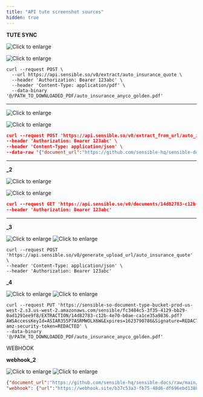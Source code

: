 ```yaml
---
title: "API tute screenshot sources"
hidden: true
---
```


**TUTE SYNC**

![Click to enlarge](https://raw.githubusercontent.com/sensible-hq/sensible-docs/main/readme-sync/assets/v0/images/final/quickstart_postman_import.png)

![Click to enlarge](https://raw.githubusercontent.com/sensible-hq/sensible-docs/main/readme-sync/assets/v0/images/source/quickstart_postman_import.png)

```
curl --request POST \
  --url https://api.sensible.so/v0/extract/auto_insurance_quote \
  --header 'Authorization: Bearer 123abc' \
  --header 'Content-Type: application/pdf' \
  --data-binary '@/PATH_TO_DOWNLOADED_PDF/auto_insurance_anyco_golden.pdf'
```



---



![Click to enlarge](https://raw.githubusercontent.com/sensible-hq/sensible-docs/main/readme-sync/assets/v0/images/final/api_quickstart_postman_1.png)

![Click to enlarge](https://raw.githubusercontent.com/sensible-hq/sensible-docs/main/readme-sync/assets/v0/images/source/api_quickstart_postman_1.png)

```json
curl --request POST 'https://api.sensible.so/v0/extract_from_url/auto_insurance_quote' \
--header 'Authorization: Bearer 123abc' \
--header 'Content-Type: application/json' \
--data-raw '{"document_url":"https://github.com/sensible-hq/sensible-docs/raw/main/readme-sync/assets/v0/pdfs/auto_insurance_anyco_golden.pdf"}'
```

-----

**_2**

![Click to enlarge](https://raw.githubusercontent.com/sensible-hq/sensible-docs/main/readme-sync/assets/v0/images/final/api_quickstart_postman_2.png)

![Click to enlarge](https://raw.githubusercontent.com/sensible-hq/sensible-docs/main/readme-sync/assets/v0/images/source/api_quickstart_postman_2.png)

```json
curl --request GET 'https://api.sensible.so/v0/documents/14d82783-c12b-4e70-b0ae-ca1ce35a9836' \
--header 'Authorization: Bearer 123abc'
```

----

**_3**

![Click to enlarge](https://raw.githubusercontent.com/sensible-hq/sensible-docs/main/readme-sync/assets/v0/images/final/api_quickstart_postman_3.png)
![Click to enlarge](https://raw.githubusercontent.com/sensible-hq/sensible-docs/main/readme-sync/assets/v0/images/source/api_quickstart_postman_3.png)

```
curl --request POST 'https://api.sensible.so/v0/generate_upload_url/auto_insurance_quote' \
--header 'Content-Type: application/json' \
--header 'Authorization: Bearer 123abc'
```

**_4**

![Click to enlarge](https://raw.githubusercontent.com/sensible-hq/sensible-docs/main/readme-sync/assets/v0/images/final/api_quickstart_postman_4.png)
![Click to enlarge](https://raw.githubusercontent.com/sensible-hq/sensible-docs/main/readme-sync/assets/v0/images/source/api_quickstart_postman_4.png)

```
curl --request PUT 'https://sensible-so-document-type-bucket-prod-us-west-2.s3.us-west-2.amazonaws.com/sensible/fc3484c5-3f35-4129-bb29-0ad1291ee9f8/EXTRACTION/14d82783-c12b-4e70-b0ae-ca1ce35a9836.pdf?AWSAccessKeyId=ASIAR355P7ASRMWOLX6W&Expires=1623790786&Signature=REDACTED-amz-security-token=REDACTED' \
--data-binary '@/PATH_TO_DOWNLOADED_PDF/auto_insurance_anyco_golden.pdf'
```



WEBHOOK

**webhook_2**

![Click to enlarge](https://raw.githubusercontent.com/sensible-hq/sensible-docs/main/readme-sync/assets/v0/images/final/api_quickstart_webhook_2.png)
![Click to enlarge](https://raw.githubusercontent.com/sensible-hq/sensible-docs/main/readme-sync/assets/v0/images/source/api_quickstart_webhook_2.png)

```json
{"document_url":"https://github.com/sensible-hq/sensible-docs/raw/main/readme-sync/assets/v0/pdfs/auto_insurance_anyco_golden.pdf",
"webhook": {"url":"https://webhook.site/b37c53a3-fb75-48d6-df696ebd1388","payload":"some info you want to include that is additional to the default payload, which includes extraction id, type, and parsed doc"}}
```

